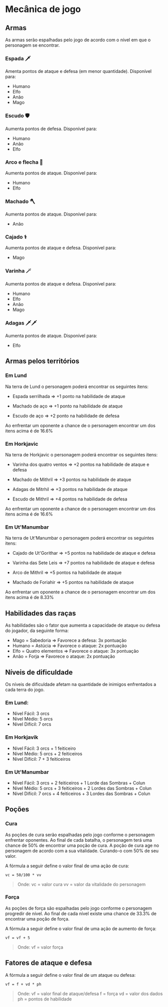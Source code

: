 # Mecânica de jogo

## Armas

As armas serão espalhadas pelo jogo de acordo com o nível em que o personagem se encontrar.

### Espada 🗡️

Amenta pontos de ataque e defesa (em menor quantidade). Disponível para:

- Humano
- Elfo
- Anão
- Mago

### Escudo 🛡️

Aumenta pontos de defesa. Disponível para:

- Humano
- Anão
- Elfo

### Arco e flecha 🏹

Aumenta pontos de ataque. Disponível para:

- Humano
- Elfo

### Machado 🪓

Aumenta pontos de ataque. Disponível para:

- Anão

### Cajado ⚕️

Aumenta pontos de ataque e defesa. Disponível para:

- Mago

### Varinha 🪄

Aumenta pontos de ataque e defesa. Disponível para:

- Humano
- Elfo
- Anão
- Mago

### Adagas 🗡️🗡️

Aumenta pontos de ataque. Disponível para:

- Elfo

## Armas pelos territórios

### Em Lund

Na terra de Lund o personagem poderá encontrar os seguintes itens:

- Espada serrilhada => +1 ponto na habilidade de ataque

- Machado de aço => +1 ponto na habilidade de ataque

- Escudo de aço => +2 ponto na habilidade de defesa

Ao enfrentar um oponente a chance de o personagem encontrar um dos itens acima é de 16.6%

### Em Horkjavic

Na terra de Horkjavic o personagem poderá encontrar os seguintes itens:

- Varinha dos quatro ventos => +2 pontos na habilidade de ataque e defesa

- Machado de Mithril => +3 pontos na habilidade de ataque

- Adagas de Mitrhil => +3 pontos na habilidade de ataque

- Escudo de Mithril => +4 pontos na habilidade de defesa

Ao enfrentar um oponente a chance de o personagem encontrar um dos itens acima é de 16.6%

### Em Ut'Manumbar

Na terra de Ut'Manumbar o personagem poderá encontrar os seguintes itens:

- Cajado de Ut'Gorithar => +5 pontos na habilidade de ataque e defesa

- Varinha das Sete Leis => +7 pontos na habilidade de ataque e defesa

- Arco de Mithril => +5 pontos na habilidade de ataque

- Machado de Foriahir => +5 pontos na habilidade de ataque

Ao enfrentar um oponente a chance de o personagem encontrar um dos itens acima é de 8.33%

## Habilidades das raças

As habilidades são o fator que aumenta a capacidade de ataque ou defesa do jogador, da seguinte forma:

- Mago = Sabedoria => Favorece a defesa: 3x pontuação
- Humano = Astúcia => Favorece o ataque: 2x pontuação
- Elfo = Quatro elementos => Favorece o ataque: 3x pontuação
- Anão = Forja => Favorece o ataque: 2x pontuação

## Níveis de dificuldade

Os níveis de dificuldade afetam na quantidade de inimigos enfrentados a cada terra do jogo.

### Em Lund:

- Nível Fácil: 3 orcs
- Nível Médio: 5 orcs
- Nível Difícil: 7 orcs

### Em Horkjavik

- Nível Fácil: 3 orcs + 1 feiticeiro
- Nível Médio: 5 orcs + 2 feiticeiros
- Nível Difícil: 7 + 3 feiticeiros

### Em Ut'Manumbar

- Nível Fácil: 3 orcs + 2 feiticeiros + 1 Lorde das Sombras + Colun
- Nível Médio: 5 orcs + 3 feiticeiros + 2 Lordes das Sombras + Colun
- Nível Difícil: 7 orcs + 4 feiticeiros + 3 Lordes das Sombras + Colun

## Poções

### Cura

As poções de cura serão espalhadas pelo jogo conforme o personagem enfrentar oponentes. Ao final de cada batalha, o personagem terá uma chance de 50% de encontrar uma poção de cura. A poção de cura age no personagem de acordo com a sua vitalidade. Curando-o com 50% de seu valor.

A fórmula a seguir define o valor final de uma ação de cura:

`vc = 50/100 * vv`

> Onde:
> vc = valor cura
> vv = valor da vitalidade do personagem

### Força

As poções de força são espalhadas pelo jogo conforme o personagem progredir de nível. Ao final de cada nível existe uma chance de 33.3% de encontrar uma poção de força.

A fórmula a seguir define o valor final de uma ação de aumento de força:

`vf = vf + 5`

> Onde:
> vf = valor força

## Fatores de ataque e defesa

A fórmula a seguir define o valor final de um ataque ou defesa:

`vf = f + vd * ph`

> Onde:
> vf = valor final de ataque/defesa
> f = força
> vd = valor dos dados
> ph = pontos de habilidade
